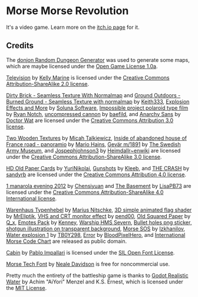 # Morse Morse Revolution

It's a video game. Learn more on the [itch.io page](https://hauntedbees.itch.io/morse-morse-revolution) for it.

## Credits

The [donjon Random Dungeon Generator](https://donjon.bin.sh/d20/dungeon/) was used to generate some maps, which are maybe licensed under the [Open Game License 1.0a](https://donjon.bin.sh/ogl.html).

[Television](https://www.flickr.com/photos/videocrab/116136642/) by [Kelly Marine](https://www.flickr.com/photos/videocrab/) is licensed under the [Creative Commons Attribution-ShareAlike 2.0 license](https://creativecommons.org/licenses/by-sa/2.0/).

[Dirty Brick - Seamless Texture With Normalmap](https://opengameart.org/content/dirty-brick-seamless-texture-with-normalmap) and [Ground Outdoors - Burned Ground - Seamless Texture with normalmap](https://opengameart.org/content/ground-outdoors-burned-ground-seamless-texture-with-normalmap) by [Keith333](https://opengameart.org/users/keith333), [Explosion Effects and More](https://opengameart.org/content/explosion-effects-and-more) by [Soluna Software](https://opengameart.org/users/soluna-software), [Impossible project polaroid type film](https://en.wikipedia.org/wiki/File:Impossible_project_polaroid_type_film.jpg) by [Ryan Notch](https://www.areographers.com), [uncompressed cannon](https://freesound.org/people/baefild/sounds/91293/) by [baefild](https://freesound.org/people/baefild/), and [Anarchy Sans](https://fontlibrary.org/en/font/anarchy-sans) by [Doctor Wat](https://fontlibrary.org/en/member/doctorwat) are licensed under the [Creative Commons Attribution 3.0 license](https://creativecommons.org/licenses/by/3.0/).

[Two Wooden Textures](https://opengameart.org/content/two-wooden-textures) by [Micah Talkiewicz](https://opengameart.org/users/micah-talkiewicz), [Inside of abandoned house of France road - panoramio](https://commons.wikimedia.org/wiki/File:Inside_of_abandoned_house_of_France_road_-_panoramio.jpg) by [Mario Hains](https://www.instagram.com/mariohains/), [Gevär m/1891](https://digitaltmuseum.se/011024389736/gevar-m-1891) by [The Swedish Army Museum](https://digitaltmuseum.se/owners/S-AM), and [Jospephjohnson3](https://en.wikipedia.org/wiki/File:Jospephjohnson3.jpg) by [Heimdallr~enwiki](https://en.wikipedia.org/wiki/User:Heimdallr~enwiki) are licensed under the [Creative Commons Attribution-ShareAlike 3.0 license](https://creativecommons.org/licenses/by-sa/3.0/).

[HD Old Paper Cards](https://opengameart.org/content/hd-old-paper-cards) by [YuriNikolai](https://opengameart.org/users/yurinikolai), [Gunshots](https://freesound.org/people/Kleeb/sounds/180961/) by [Kleeb](https://freesound.org/people/Kleeb/), and [THE CRASH](https://freesound.org/people/sandyrb/sounds/95078/) by [sandyrb](https://freesound.org/people/sandyrb/) are licensed under the [Creative Commons Attribution 4.0 license](https://creativecommons.org/licenses/by/4.0/).

[1 manarola evening 2012](https://commons.wikimedia.org/wiki/File:1_manarola_evening_2012.jpg) by [Chensiyuan](https://en.wikipedia.org/wiki/User:Chensiyuan) and [The Basement](https://commons.wikimedia.org/wiki/File:The_Basement.jpg) by [LisaPB73](https://commons.wikimedia.org/wiki/User_talk:LisaPB73) are licensed under the [Creative Commons Attribution-ShareAlike 4.0 International license](https://creativecommons.org/licenses/by-sa/4.0/).

[Warenhaus Typenhebel](https://fontlibrary.org/en/font/warenhaus-typenhebel) by [Marius Nitschke](https://fontlibrary.org/en/member/M.nit), [3D simple animated flag shader](https://godotshaders.com/shader/3d-simple-animated-flag-shader/) by [MrEliptik](https://godotshaders.com/author/mreliptik/), [VHS and CRT monitor effect](https://godotshaders.com/shader/vhs-and-crt-monitor-effect/) by [pend00](https://godotshaders.com/author/pend00/), [Old Squared Paper](https://opengameart.org/content/old-squared-paper) by [Q_x](https://opengameart.org/users/qx), [Emotes Pack](https://opengameart.org/content/emotes-pack) by [Kenney](https://www.kenney.nl/), [Warship HMS Severn](https://www.publicdomainpictures.net/en/view-image.php?image=421944&picture=warship-hms-severn), [Bullet holes png sticker, shotgun illustration on transparent background](https://www.rawpixel.com/image/6286819/png-public-domain-shape), [Morse SOS](https://freesound.org/people/Izkhanilov/sounds/54847/) by [Izkhanilov](https://freesound.org/people/Izkhanilov/), [Water explosion 1](https://freesound.org/people/TB0Y298/sounds/212689/) by [TB0Y298](https://freesound.org/people/TB0Y298/), [Error](https://freesound.org/people/BloodPixelHero/sounds/572936/) by [BloodPixelHero](https://freesound.org/people/BloodPixelHero/), and [International Morse Code Chart](https://en.wikipedia.org/wiki/File:International_Morse_Code.svg) are released as public domain.

[Cabin](https://fontlibrary.org/en/font/cabin) by [Pablo Impallari](http://www.impallari.com/) is licensed under the [SIL Open Font License](https://scripts.sil.org/cms/scripts/page.php?site_id=nrsi&id=OFL).

[Morse Tech Font](https://www.fontspace.com/morse-tech-font-f18078) by [Neale Davidson](https://www.pixelsagas.com/) is free for noncommercial use.

Pretty much the entirety of the battleship game is thanks to [Godot Realistic Water](https://github.com/godot-extended-libraries/godot-realistic-water) by Achim "AiYori" Menzel and K.S. Ernest, which is licensed under the [MIT License](https://github.com/godot-extended-libraries/godot-realistic-water/blob/master/LICENSE.md).
